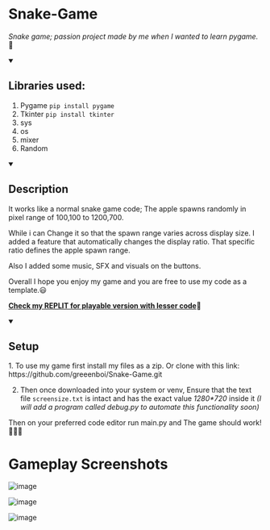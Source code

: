 # Snake-Game
_Snake game; passion project made by me when I wanted to learn pygame._:snake:



<details id=1 open>
<summary><h2>Libraries used:</h2></summary>
  
1. Pygame `pip install pygame`
2. Tkinter `pip install tkinter`
3. sys
4. os
5. mixer
6. Random
</details>

<details id=2 open>
<summary><h2>Description</h2></summary>
It works like a normal snake game code;
The apple spawns randomly in pixel range of 100,100 to 1200,700.

While i can Change it so that the spawn range varies across display size. I added a feature that automatically changes the display ratio. That specific ratio defines the apple spawn range.

Also I added some music, SFX and visuals on the buttons.

Overall I hope you enjoy my game and you are free to use my code as a template.:smiley:


**[Check my REPLIT for playable version with lesser code](https://replit.com/@greeenboi1/Snake-game?v=1)**:tada:


</details>

<details id=3 open>
<summary><h2>Setup</h2></summary>
1. To use my game first install my files as a zip.
Or clone with this link: https://github.com/greeenboi/Snake-Game.git

2. Then once downloaded into your system or venv, Ensure that the text file 
`screensize.txt` is intact and has the exact value _1280*720_ inside it *(I will add a program called debug.py to automate this functionality soon)*

Then on your preferred code editor run main.py and The game should work!:tada::grin::tada:

</details>

# Gameplay Screenshots

![image](https://user-images.githubusercontent.com/118198968/215282936-ac7fe67e-08e2-40f2-917e-a19cbce7c081.png)

![image](https://user-images.githubusercontent.com/118198968/215283047-173ca16a-4167-46fc-9f55-abdf87c7b5d4.png)



![image](https://user-images.githubusercontent.com/118198968/215283523-a102cb65-c41b-4d79-a570-4b47038c29f2.png)













